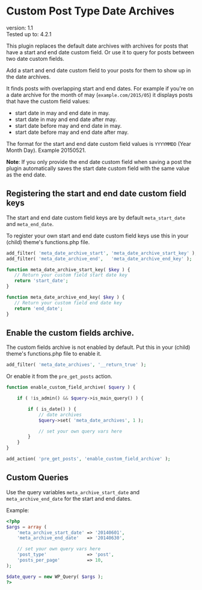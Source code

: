 # Custom Post Type Date Archives

version:      1.1  
Tested up to: 4.2.1  

This plugin replaces the default date archives with archives for posts that have a start and end date custom field. Or use it to query for posts between two date custom fields.

Add a start and end date custom field to your posts for them to show up in the date archives.

It finds posts with overlapping start and end dates. For example if you're on a date archive for the month of may (`example.com/2015/05`) it displays posts that have the custom field values:

 * start date in may and end date in may.
 * start date in may and end date after may.
 * start date before may and end date in may.
 * start date before may and end date after may.

The format for the start and end date custom field values is `YYYYMMDD` (Year Month Day). Example 20150521.

**Note**: If you only provide the end date custom field when saving a post the plugin automatically saves the start date custom field with the same value as the end date.

## Registering the start and end date custom field keys
The start and end date custom field keys are by default `meta_start_date` and `meta_end_date`.

To register your own start and end date custom field keys use this in your (child) theme's functions.php file.

 ```php
add_filter( 'meta_date_archive_start', 'meta_date_archive_start_key' );
add_filter( 'meta_date_archive_end',   'meta_date_archive_end_key' );

function meta_date_archive_start_key( $key ) {
	// Return your custom field start date key
	return 'start_date';
}

function meta_date_archive_end_key( $key ) {
	// Return your custom field end date key
	return 'end_date';
}
```

## Enable the custom fields archive.
The custom fields archive is not enabled by default. Put this in your (child) theme's functions.php file to enable it.
```php
add_filter( 'meta_date_archives', '__return_true' );
```

Or enable it from the `pre_get_posts` action.
```php
function enable_custom_field_archive( $query ) {

	if ( !is_admin() && $query->is_main_query() ) {

		if ( is_date() ) {
			// date archives
			$query->set( 'meta_date_archives', 1 );

			// set your own query vars here
		}
	}
}

add_action( 'pre_get_posts', 'enable_custom_field_archive' );
```

## Custom Queries
Use the query variables `meta_archive_start_date` and `meta_archive_end_date` for the start and end dates.

Example:
```php
<?php
$args = array (
	'meta_archive_start_date' => '20140601',
	'meta_archive_end_date'   => '20140630',

	// set your own query vars here 
	'post_type'               => 'post',
	'posts_per_page'          => 10,
);

$date_query = new WP_Query( $args );
?>
```